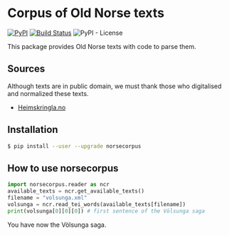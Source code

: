 # Corpus of Old Norse texts

[![PyPI](https://img.shields.io/pypi/v/norsecorpus)](https://pypi.org/project/norsecorpus/) [![Build Status](https://travis-ci.org/clemsciences/old_norse_corpus.svg?branch=master)](https://travis-ci.org/clemsciences/old_norse_corpus) ![PyPI - License](https://img.shields.io/pypi/l/norsecorpus) 

This package provides Old Norse texts with code to parse them.

## Sources
Although texts are in public domain, we must thank those who digitalised and normalized these texts.

- [Heimskringla.no](https://heimskringla.no/wiki/Main_Page)

## Installation

```bash
$ pip install --user --upgrade norsecorpus
```

## How to use **norsecorpus**

```python
import norsecorpus.reader as ncr
available_texts = ncr.get_available_texts()
filename = "volsunga.xml"
volsunga = ncr.read_tei_words(available_texts[filename])
print(volsunga[0][0][0]) # first sentence of the Völsunga saga
```

You have now the Völsunga saga.

